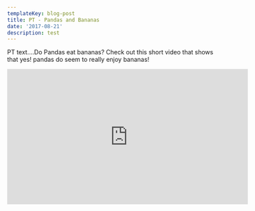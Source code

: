 ```yaml
---
templateKey: blog-post
title: PT - Pandas and Bananas
date: '2017-08-21'
description: test
---
```


PT text....Do Pandas eat bananas? Check out this short video that shows that yes! pandas do
seem to really enjoy bananas!

<iframe width="560" height="315" src="https://www.youtube.com/embed/4SZl1r2O_bY" frameborder="0" allowfullscreen></iframe>
